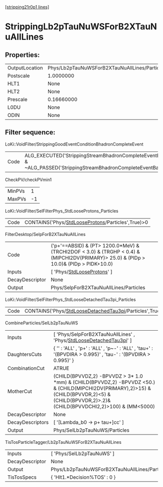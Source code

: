 [[stripping21r0p1 lines]](./stripping21r0p1-index)

# StrippingLb2pTauNuWSForB2XTauNuAllLines

## Properties:

|                |                                               |
|----------------|-----------------------------------------------|
| OutputLocation | Phys/Lb2pTauNuWSForB2XTauNuAllLines/Particles |
| Postscale      | 1.0000000                                     |
| HLT1           | None                                          |
| HLT2           | None                                          |
| Prescale       | 0.16660000                                    |
| L0DU           | None                                          |
| ODIN           | None                                          |

## Filter sequence:

LoKi::VoidFilter/StrippingGoodEventConditionBhadronCompleteEvent

|      |                                                                                                                          |
|------|--------------------------------------------------------------------------------------------------------------------------|
| Code | ALG_EXECUTED('StrippingStreamBhadronCompleteEventBadEvent') & ~ALG_PASSED('StrippingStreamBhadronCompleteEventBadEvent') |

CheckPV/checkPVmin1

|        |     |
|--------|-----|
| MinPVs | 1   |
| MaxPVs | -1  |

LoKi::VoidFilter/SelFilterPhys_StdLooseProtons_Particles

|      |                                                                                                         |
|------|---------------------------------------------------------------------------------------------------------|
| Code | CONTAINS('Phys/[StdLooseProtons](./stripping21r0p1-commonparticles-stdlooseprotons)/Particles',True)\>0 |

FilterDesktop/SelpForB2XTauNuAllLines

|                 |                                                                                                                                              |
|-----------------|----------------------------------------------------------------------------------------------------------------------------------------------|
| Code            | ('p+'==ABSID) & (PT\> 1200.0\*MeV) & (TRCHI2DOF \< 3.0) & (TRGHP \< 0.4) & (MIPCHI2DV(PRIMARY)\> 25.0) & (PIDp \> 10.0)& (PIDp \> PIDK+10.0) |
| Inputs          | [ 'Phys/[StdLooseProtons](./stripping21r0p1-commonparticles-stdlooseprotons)' ]                                                            |
| DecayDescriptor | None                                                                                                                                         |
| Output          | Phys/SelpForB2XTauNuAllLines/Particles                                                                                                       |

LoKi::VoidFilter/SelFilterPhys_StdLooseDetachedTau3pi_Particles

|      |                                                                                                                       |
|------|-----------------------------------------------------------------------------------------------------------------------|
| Code | CONTAINS('Phys/[StdLooseDetachedTau3pi](./stripping21r0p1-commonparticles-stdloosedetachedtau3pi)/Particles',True)\>0 |

CombineParticles/SelLb2pTauNuWS

|                  |                                                                                                                                                                                                        |
|------------------|--------------------------------------------------------------------------------------------------------------------------------------------------------------------------------------------------------|
| Inputs           | [ 'Phys/SelpForB2XTauNuAllLines' , 'Phys/[StdLooseDetachedTau3pi](./stripping21r0p1-commonparticles-stdloosedetachedtau3pi)' ]                                                                       |
| DaughtersCuts    | { '' : 'ALL' , 'p+' : 'ALL' , 'p~-' : 'ALL' , 'tau+' : '(BPVDIRA \> 0.995)' , 'tau-' : '(BPVDIRA \> 0.995)' }                                                                                          |
| CombinationCut   | ATRUE                                                                                                                                                                                                  |
| MotherCut        | (CHILD(BPVVDZ,2) -BPVVDZ \> 3\* 1.0 \*mm) & (CHILD(BPVVDZ,2) -BPVVDZ \<50.) & (CHILD(MIPCHI2DV(PRIMARY),2)\>15) & (CHILD(BPVVDR,2)\<5) & (CHILD(BPVVDR,2)\>.2)& (CHILD(BPVVDCHI2,2)\>100) & (MM\<5000) |
| DecayDescriptor  | None                                                                                                                                                                                                   |
| DecayDescriptors | [ '[Lambda_b0 -\> p+ tau+]cc' ]                                                                                                                                                                    |
| Output           | Phys/SelLb2pTauNuWS/Particles                                                                                                                                                                          |

TisTosParticleTagger/Lb2pTauNuWSForB2XTauNuAllLines

|                 |                                               |
|-----------------|-----------------------------------------------|
| Inputs          | [ 'Phys/SelLb2pTauNuWS' ]                   |
| DecayDescriptor | None                                          |
| Output          | Phys/Lb2pTauNuWSForB2XTauNuAllLines/Particles |
| TisTosSpecs     | { 'Hlt1.\*Decision%TOS' : 0 }                 |
